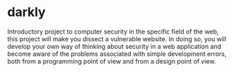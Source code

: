 # darkly
Introductory project to computer security in the specific field of the web, this project will make you dissect a vulnerable website. In doing so, you will develop your own way of thinking about security in a web application and become aware of the problems associated with simple development errors, both from a programming point of view and from a design point of view.
